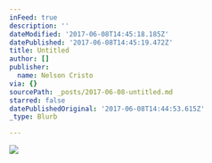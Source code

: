 ```yaml
---
inFeed: true
description: ''
dateModified: '2017-06-08T14:45:18.185Z'
datePublished: '2017-06-08T14:45:19.472Z'
title: Untitled
author: []
publisher:
  name: Nelson Cristo
via: {}
sourcePath: _posts/2017-06-08-untitled.md
starred: false
datePublishedOriginal: '2017-06-08T14:44:53.615Z'
_type: Blurb

---
```

![](https://the-grid-user-content.s3-us-west-2.amazonaws.com/78b3afe6-6023-4f84-b541-1a7b96adc7dc.jpg)